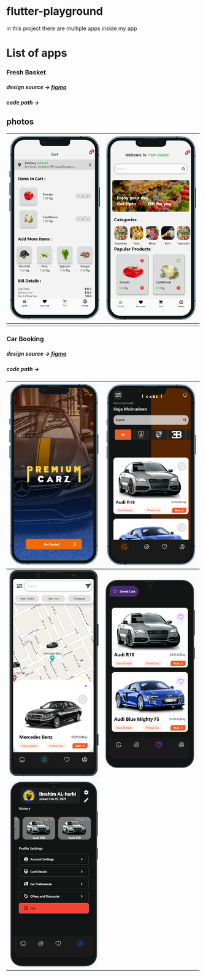# flutter-playground

in this project there are multiple apps inside my app


# List of apps
### Fresh Basket
##### design source -> [figma](https://www.figma.com/community/file/1291725321690138984/fresh-baskets)
##### code path -> 
## photos
|  ![enter image description here](./assest/github_images/fresh_basket/p1.png)|  ![enter image description here](./assest/github_images/fresh_basket/p2.png) |
|--|--|
|  |  |

### Car Booking
##### design source -> [figma](https://www.figma.com/community/file/1291131202073146570/car-booking-app)
##### code path -> 
|  ![enter image description here](./assest/github_images/car_booking/p1.png)|  ![enter image description here](./assest/github_images/car_booking/p2.png) |
|--|--|
|![enter image description here](./assest/github_images/car_booking/p3.png)  |![enter image description here](./assest/github_images/car_booking/p4.png)  |
|![enter image description here](./assest/github_images/car_booking/p5.png)|


